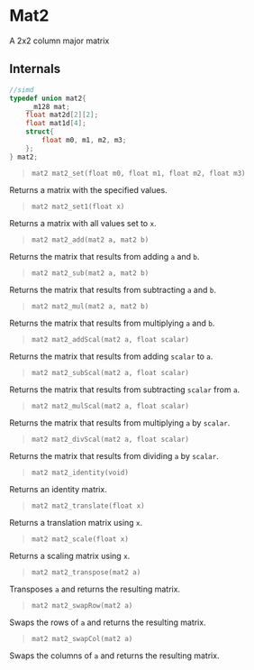 # Mat2

A 2x2 column major matrix

## Internals

```c
//simd
typedef union mat2{
	__m128 mat;
	float mat2d[2][2];
	float mat1d[4];
	struct{
		float m0, m1, m2, m3;
	};
} mat2;
```

>`mat2 mat2_set(float m0, float m1, float m2, float m3)`

Returns a matrix with the specified values.

>`mat2 mat2_set1(float x)`

Returns a matrix with all values set to `x`.

>`mat2 mat2_add(mat2 a, mat2 b)`

Returns the matrix that results from adding `a` and `b`.

>`mat2 mat2_sub(mat2 a, mat2 b)`

Returns the matrix that results from subtracting `a` and `b`.

>`mat2 mat2_mul(mat2 a, mat2 b)`

Returns the matrix that results from multiplying `a` and `b`.

>`mat2 mat2_addScal(mat2 a, float scalar)`

Returns the matrix that results from adding `scalar` to `a`.

>`mat2 mat2_subScal(mat2 a, float scalar)`

Returns the matrix that results from subtracting `scalar` from `a`.

>`mat2 mat2_mulScal(mat2 a, float scalar)`

Returns the matrix that results from multiplying `a` by `scalar`.

>`mat2 mat2_divScal(mat2 a, float scalar)`

Returns the matrix that results from dividing `a` by `scalar`.

>`mat2 mat2_identity(void)`

Returns an identity matrix.

>`mat2 mat2_translate(float x)`

Returns a translation matrix using `x`.

>`mat2 mat2_scale(float x)`

Returns a scaling matrix using `x`.

>`mat2 mat2_transpose(mat2 a)`

Transposes `a` and returns the resulting matrix.

>`mat2 mat2_swapRow(mat2 a)`

Swaps the rows of `a` and returns the resulting matrix.

>`mat2 mat2_swapCol(mat2 a)`

Swaps the columns of `a` and returns the resulting matrix.
